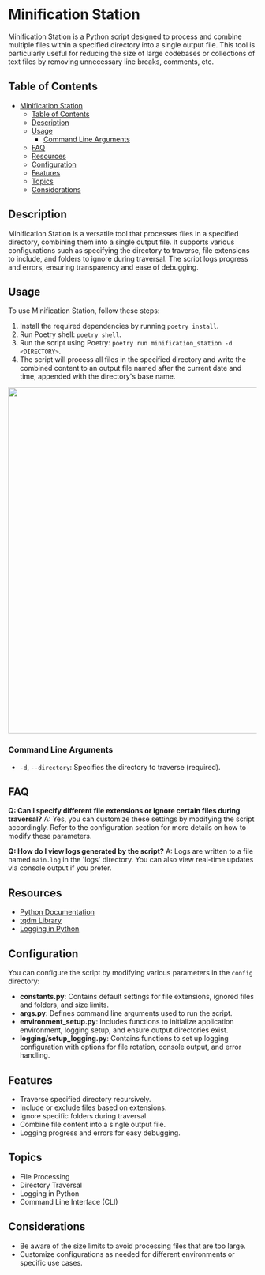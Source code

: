  # Minification Station

Minification Station is a Python script designed to process and combine multiple files within a specified directory into a single output file. This tool is particularly useful for reducing the size of large codebases or collections of text files by removing unnecessary line breaks, comments, etc.

## Table of Contents
- [Minification Station](#minification-station)
  - [Table of Contents](#table-of-contents)
  - [Description](#description)
  - [Usage](#usage)
    - [Command Line Arguments](#command-line-arguments)
  - [FAQ](#faq)
  - [Resources](#resources)
  - [Configuration](#configuration)
  - [Features](#features)
  - [Topics](#topics)
  - [Considerations](#considerations)

## Description
Minification Station is a versatile tool that processes files in a specified directory, combining them into a single output file. It supports various configurations such as specifying the directory to traverse, file extensions to include, and folders to ignore during traversal. The script logs progress and errors, ensuring transparency and ease of debugging.

## Usage
To use Minification Station, follow these steps:
1. Install the required dependencies by running `poetry install`.
2. Run Poetry shell: `poetry shell`.
3. Run the script using Poetry: `poetry run minification_station -d <DIRECTORY>`.
4. The script will process all files in the specified directory and write the combined content to an output file named after the current date and time, appended with the directory's base name.

<img src="./docs/output.gif" width="700" />

### Command Line Arguments
- `-d`, `--directory`: Specifies the directory to traverse (required).

## FAQ
**Q: Can I specify different file extensions or ignore certain files during traversal?**
A: Yes, you can customize these settings by modifying the script accordingly. Refer to the configuration section for more details on how to modify these parameters.

**Q: How do I view logs generated by the script?**
A: Logs are written to a file named `main.log` in the 'logs' directory. You can also view real-time updates via console output if you prefer.

## Resources
- [Python Documentation](https://docs.python.org/3/)
- [tqdm Library](https://pypi.org/project/tqdm/)
- [Logging in Python](https://docs.python.org/3/library/logging.html)

## Configuration
You can configure the script by modifying various parameters in the `config` directory:
- **constants.py**: Contains default settings for file extensions, ignored files and folders, and size limits.
- **args.py**: Defines command line arguments used to run the script.
- **environment_setup.py**: Includes functions to initialize application environment, logging setup, and ensure output directories exist.
- **logging/setup_logging.py**: Contains functions to set up logging configuration with options for file rotation, console output, and error handling.

## Features
- Traverse specified directory recursively.
- Include or exclude files based on extensions.
- Ignore specific folders during traversal.
- Combine file content into a single output file.
- Logging progress and errors for easy debugging.

## Topics
- File Processing
- Directory Traversal
- Logging in Python
- Command Line Interface (CLI)

## Considerations
<!-- - Ensure the specified directory exists before running the script. -->
- Be aware of the size limits to avoid processing files that are too large.
- Customize configurations as needed for different environments or specific use cases.
